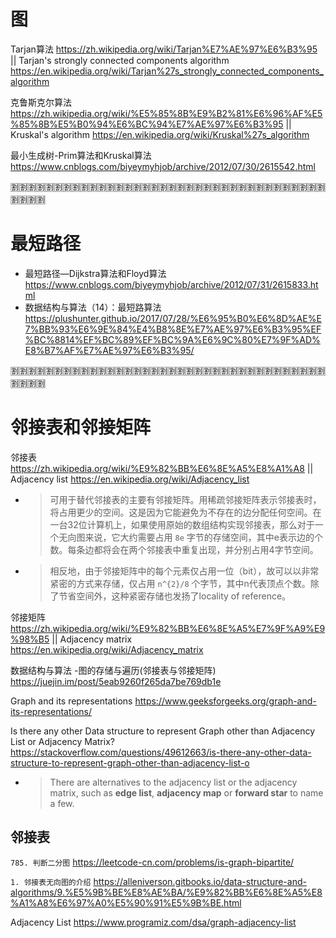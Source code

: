 
# 图

Tarjan算法 https://zh.wikipedia.org/wiki/Tarjan%E7%AE%97%E6%B3%95 || Tarjan's strongly connected components algorithm https://en.wikipedia.org/wiki/Tarjan%27s_strongly_connected_components_algorithm

克鲁斯克尔算法 https://zh.wikipedia.org/wiki/%E5%85%8B%E9%B2%81%E6%96%AF%E5%85%8B%E5%B0%94%E6%BC%94%E7%AE%97%E6%B3%95 || Kruskal's algorithm https://en.wikipedia.org/wiki/Kruskal%27s_algorithm

最小生成树-Prim算法和Kruskal算法 https://www.cnblogs.com/biyeymyhjob/archive/2012/07/30/2615542.html

:u5272::u5272::u5272::u5272::u5272::u5272::u5272::u5272::u5272::u5272::u5272::u5272::u5272::u5272::u5272::u5272::u5272::u5272::u5272::u5272::u5272::u5272::u5272::u5272::u5272::u5272::u5272::u5272::u5272::u5272::u5272::u5272::u5272::u5272::u5272::u5272::u5272::u5272::u5272::u5272:

# 最短路径

- 最短路径—Dijkstra算法和Floyd算法 https://www.cnblogs.com/biyeymyhjob/archive/2012/07/31/2615833.html
- 数据结构与算法（14）：最短路算法 https://plushunter.github.io/2017/07/28/%E6%95%B0%E6%8D%AE%E7%BB%93%E6%9E%84%E4%B8%8E%E7%AE%97%E6%B3%95%EF%BC%8814%EF%BC%89%EF%BC%9A%E6%9C%80%E7%9F%AD%E8%B7%AF%E7%AE%97%E6%B3%95/

:u5272::u5272::u5272::u5272::u5272::u5272::u5272::u5272::u5272::u5272::u5272::u5272::u5272::u5272::u5272::u5272::u5272::u5272::u5272::u5272::u5272::u5272::u5272::u5272::u5272::u5272::u5272::u5272::u5272::u5272::u5272::u5272::u5272::u5272::u5272::u5272::u5272::u5272::u5272::u5272:

# 邻接表和邻接矩阵

邻接表 https://zh.wikipedia.org/wiki/%E9%82%BB%E6%8E%A5%E8%A1%A8 || Adjacency list https://en.wikipedia.org/wiki/Adjacency_list
- > 可用于替代邻接表的主要有邻接矩阵。用稀疏邻接矩阵表示邻接表时，将占用更少的空间。这是因为它能避免为不存在的边分配任何空间。在一台32位计算机上，如果使用原始的数组结构实现邻接表，那么对于一个无向图来说，它大约需要占用 `8e` 字节的存储空间，其中e表示边的个数。每条边都将会在两个邻接表中重复出现，并分别占用4字节空间。
- > 相反地，由于邻接矩阵中的每个元素仅占用一位（bit），故可以以非常紧密的方式来存储，仅占用 `n^{2}/8` 个字节，其中n代表顶点个数。除了节省空间外，这种紧密存储也发扬了locality of reference。

邻接矩阵 https://zh.wikipedia.org/wiki/%E9%82%BB%E6%8E%A5%E7%9F%A9%E9%98%B5 || Adjacency matrix https://en.wikipedia.org/wiki/Adjacency_matrix

数据结构与算法 -图的存储与遍历(邻接表与邻接矩阵) https://juejin.im/post/5eab9260f265da7be769db1e

Graph and its representations https://www.geeksforgeeks.org/graph-and-its-representations/

Is there any other Data structure to represent Graph other than Adjacency List or Adjacency Matrix? https://stackoverflow.com/questions/49612663/is-there-any-other-data-structure-to-represent-graph-other-than-adjacency-list-o
- > There are alternatives to the adjacency list or the adjacency matrix, such as **edge list**, **adjacency map** or **forward star** to name a few.

## 邻接表

`785. 判断二分图` https://leetcode-cn.com/problems/is-graph-bipartite/

`1. 邻接表无向图的介绍` https://alleniverson.gitbooks.io/data-structure-and-algorithms/9.%E5%9B%BE%E8%AE%BA/%E9%82%BB%E6%8E%A5%E8%A1%A8%E6%97%A0%E5%90%91%E5%9B%BE.html

Adjacency List https://www.programiz.com/dsa/graph-adjacency-list
